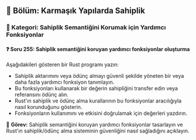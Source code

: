 ## 📘 Bölüm: Karmaşık Yapılarda Sahiplik  
### 🔹 Kategori: Sahiplik Semantiğini Korumak için Yardımcı Fonksiyonlar  
#### ❓ Soru 255: Sahiplik semantiğini koruyan yardımcı fonksiyonlar oluşturma

Aşağıdakileri gösteren bir Rust programı yazın:

- Sahiplik aktarımını veya ödünç almayı güvenli şekilde yöneten bir veya daha fazla yardımcı fonksiyon tanımlayın.
- Bu fonksiyonları kullanarak bir değerin sahipliğini transfer edin veya referansını ödünç alın.
- Rust'ın sahiplik ve ödünç alma kurallarının bu fonksiyonlar aracılığıyla nasıl korunduğunu gösterin.
- Fonksiyonların kullanımını ve etkisini doğrulamak için değerleri yazdırın.

🔧 **Görev:** Sahiplik semantiğini koruyan yardımcı fonksiyonlar tasarlayın ve Rust'ın sahiplik/ödünç alma sisteminin güvenliğini nasıl sağladığını açıklayın.
